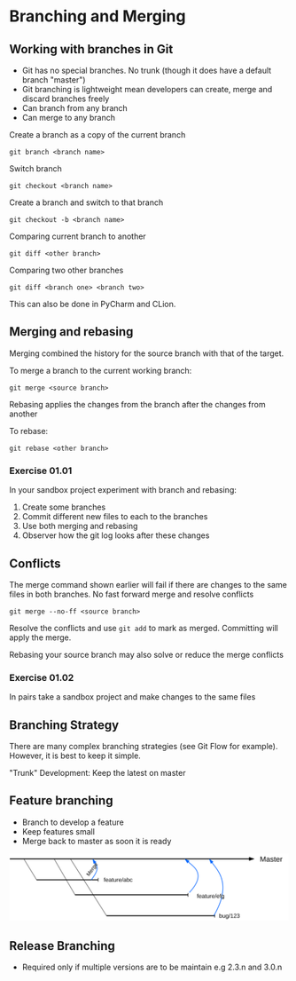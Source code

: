 # Branching and Merging

## Working with branches in Git
- Git has no special branches. No trunk (though it does have a default branch "master")
- Git branching is lightweight mean developers can create, merge and discard branches freely
- Can branch from any branch
- Can merge to any branch

Create a branch as a copy of the current branch
```
git branch <branch name>
```

Switch branch
```
git checkout <branch name>
```

Create a branch and switch to that branch
```
git checkout -b <branch name>
```

Comparing current branch to another
```
git diff <other branch>
```

Comparing two other branches
```
git diff <branch one> <branch two>
```

This can also be done in PyCharm and CLion.

## Merging and rebasing

Merging combined the history for the source branch with that of the target.

To merge a branch to the current working branch:
```
git merge <source branch>
```

Rebasing applies the changes from the branch after the changes from another 

To rebase:  
```
git rebase <other branch>
```

### Exercise  01.01
In your sandbox project experiment with branch and rebasing: 
1. Create some branches
2. Commit different new files to each to the branches 
3. Use both merging and rebasing
4. Observer how the git log looks after these changes

## Conflicts
The merge command shown earlier will fail if there are changes to the same files in both branches.
No fast forward merge and resolve conflicts
```
git merge --no-ff <source branch>
```
Resolve the conflicts and use `git add` to mark as merged.  Committing will apply the merge.

Rebasing your source branch may also solve or reduce the merge conflicts

### Exercise 01.02
In pairs take a sandbox project and make changes to the same files  

## Branching Strategy
There are many complex branching strategies (see Git Flow for example). However, it is best to keep it simple.

"Trunk" Development: Keep the latest on master

## Feature branching
- Branch to develop a feature
- Keep features small
- Merge back to master as soon it is ready

![alt text](feature_branching.svg "The feature branching strategy")

## Release Branching
- Required only if multiple versions are to be maintain e.g 2.3.n and 3.0.n

